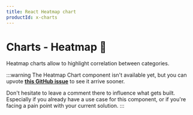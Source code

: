 ```yaml
---
title: React Heatmap chart
productId: x-charts
---
```


# Charts - Heatmap 🚧

<p class="description">Heatmap charts allow to highlight correlation between categories.</p>

:::warning
The Heatmap Chart component isn't available yet, but you can upvote [**this GitHub issue**](https://github.com/mui/mui-x/issues/7926) to see it arrive sooner.

Don't hesitate to leave a comment there to influence what gets built.
Especially if you already have a use case for this component, or if you're facing a pain point with your current solution.
:::

